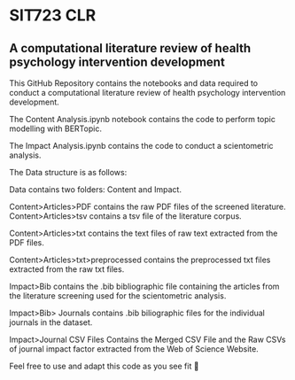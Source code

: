 # SIT723 CLR
## A computational literature review of health psychology intervention development

This GitHub Repository contains the notebooks and data required to conduct a computational literature review of health psychology intervention development. 

The Content Analysis.ipynb notebook contains the code to perform topic modelling with BERTopic. 

The Impact Analysis.ipynb contains the code to conduct a scientometric analysis. 

The Data structure is as follows:

Data contains two folders: Content and Impact. 

Content>Articles>PDF contains the raw PDF files of the screened literature. Content>Articles>tsv contains a tsv file of the literature corpus. 

Content>Articles>txt contains the text files of raw text extracted from the PDF files. 

Content>Articles>txt>preprocessed contains the preprocessed txt files extracted from the raw txt files.

Impact>Bib contains the .bib bibliographic file containing the articles from the literature screening used for the scientometric analysis.

Impact>Bib> Journals contains .bib biliographic files for the individual journals in the dataset.

Impact>Journal CSV Files Contains the Merged CSV File and the Raw CSVs of journal impact factor extracted from the Web of Science Website.

Feel free to use and adapt this code as you see fit 🤙
